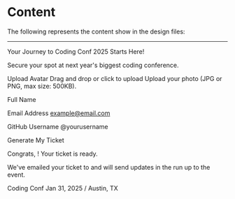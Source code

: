# Content

The following represents the content show in the design files:

---

<!-- Form starts -->

Your Journey to Coding Conf 2025 Starts Here!

Secure your spot at next year's biggest coding conference.

Upload Avatar
Drag and drop or click to upload
Upload your photo (JPG or PNG, max size: 500KB).

Full Name

Email Address
example@email.com

GitHub Username
@yourusername

Generate My Ticket

  <!-- Form ends -->

  <!-- Generated tickets starts -->

Congrats, <!-- Full Name -->! Your ticket is ready.

We've emailed your ticket to <!-- Email Address --> and will send updates in the run up to the event.

Coding Conf
Jan 31, 2025 / Austin, TX

  <!-- Generated tickets ends -->
